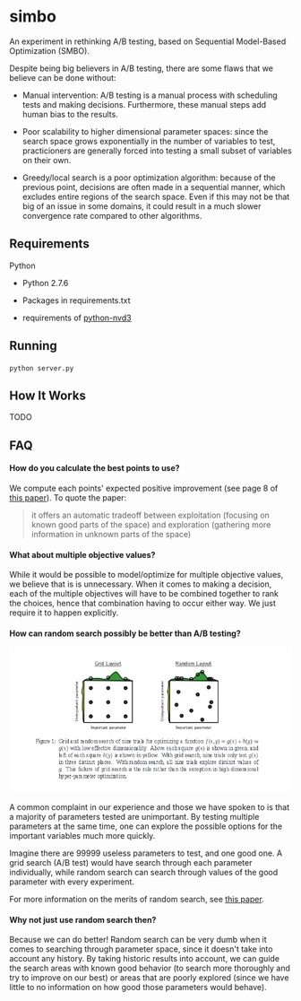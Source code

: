 simbo
=====

An experiment in rethinking A/B testing, based on Sequential Model-Based Optimization (SMBO).

Despite being big believers in A/B testing, there are some flaws that we believe can be done without:

- Manual intervention: A/B testing is a manual process with scheduling tests and making decisions. Furthermore, these manual steps add human bias to the results.

- Poor scalability to higher dimensional parameter spaces: since the search space grows exponentially in the number of variables to test, practicioners are generally forced into testing a small subset of variables on their own.

- Greedy/local search is a poor optimization algorithm: because of the previous point, decisions are often made in a sequential manner, which excludes entire regions of the search space. Even if this may not be that big of an issue in some domains, it could result in a much slower convergence rate compared to other algorithms.


Requirements
---

Python

- Python 2.7.6

- Packages in requirements.txt

- requirements of [python-nvd3](https://github.com/areski/python-nvd3)

Running
---

`python server.py`

How It Works
---

TODO

FAQ
---

#### How do you calculate the best points to use? ####

We compute each points' expected positive improvement (see page 8 of [this paper](http://www.cs.ubc.ca/~hutter/papers/11-LION5-SMAC.pdf)). To quote the paper:

> it offers an automatic tradeoff between exploitation (focusing on known good parts of the space) and exploration (gathering more information in unknown parts of the space)

#### What about multiple objective values? ####

While it would be possible to model/optimize for multiple objective values, we believe that is is unnecessary. When it comes to making a decision, each of the multiple objectives will have to be combined together to rank the choices, hence that combination having to occur either way. We just require it to happen explicitly.

#### How can random search possibly be better than A/B testing? ####

![Random Search Image](images/random_search.png)

A common complaint in our experience and those we have spoken to is that a majority of parameters tested are unimportant. By testing multiple parameters at the same time, one can explore the possible options for the important variables much more quickly.

Imagine there are 99999 useless parameters to test, and one good one. A grid search (A/B test) would have search through each parameter individually, while random search can search through values of the good parameter with every experiment.

For more information on the merits of random search, see [this paper](http://jmlr.org/papers/volume13/bergstra12a/bergstra12a.pdf).

#### Why not just use random search then? ####

Because we can do better! Random search can be very dumb when it comes to searching through parameter space, since it doesn't take into account any history. By taking historic results into account, we can guide the search areas with known good behavior (to search more thoroughly and try to improve on our best) or areas that are poorly explored (since we have little to no information on how good those parameters would behave).
